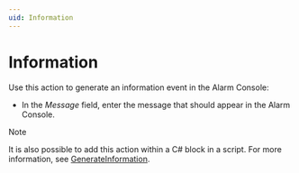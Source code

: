 ```yaml
---
uid: Information
---
```


# Information

Use this action to generate an information event in the Alarm Console:

- In the *Message* field, enter the message that should appear in the Alarm Console.

> [!NOTE]
> It is also possible to add this action within a C# block in a script. For more information, see [GenerateInformation](xref:Engine_methods#generateinformation).
>
